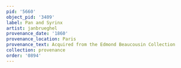 ```yaml
---
pid: '5660'
object_pid: '3409'
label: Pan and Syrinx
artist: janbrueghel
provenance_date: '1860'
provenance_location: Paris
provenance_text: Acquired from the Edmond Beaucousin Collection
collection: provenance
order: '0894'
---
```

